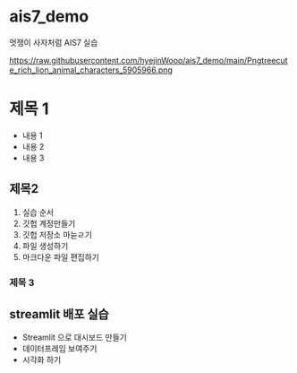 # ais7_demo
멋쟁이 사자처럼 AIS7 실습

https://raw.githubusercontent.com/hyejinWooo/ais7_demo/main/Pngtreecute_rich_lion_animal_characters_5905966.png

# 제목 1
* 내용 1
* 내용 2
* 내용 3

## 제목2
1. 실습 순서
2. 깃헙 계정만들기
3. 깃헙 저장소 마늗ㄹ기
4. 파일 생성하기
5. 마크다운 파일 편집하기

### 제목 3

## streamlit 배포 실습
* Streamlit 으로 대시보드 만들기
* 데이터프레임 보여주기
* 시각화 하기
